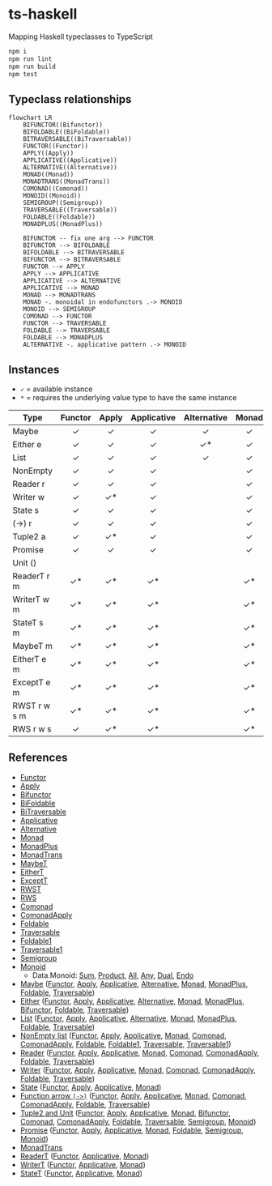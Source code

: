 # ts-haskell
Mapping Haskell typeclasses to TypeScript

```bash
npm i
npm run lint
npm run build
npm test
```

## Typeclass relationships

```mermaid
flowchart LR
    BIFUNCTOR((Bifunctor))
    BIFOLDABLE((BiFoldable))
    BITRAVERSABLE((BiTraversable))
    FUNCTOR((Functor))
    APPLY((Apply))
    APPLICATIVE((Applicative))
    ALTERNATIVE((Alternative))
    MONAD((Monad))
    MONADTRANS((MonadTrans))
    COMONAD((Comonad))
    MONOID((Monoid))
    SEMIGROUP((Semigroup))
    TRAVERSABLE((Traversable))
    FOLDABLE((Foldable))
    MONADPLUS((MonadPlus))

    BIFUNCTOR -- fix one arg --> FUNCTOR
    BIFUNCTOR --> BIFOLDABLE
    BIFOLDABLE --> BITRAVERSABLE
    BIFUNCTOR --> BITRAVERSABLE
    FUNCTOR --> APPLY
    APPLY --> APPLICATIVE
    APPLICATIVE --> ALTERNATIVE
    APPLICATIVE --> MONAD
    MONAD --> MONADTRANS
    MONAD -. monoidal in endofunctors .-> MONOID
    MONOID --> SEMIGROUP
    COMONAD --> FUNCTOR
    FUNCTOR --> TRAVERSABLE
    FOLDABLE --> TRAVERSABLE
    FOLDABLE --> MONADPLUS
    ALTERNATIVE -. applicative pattern .-> MONOID
```

## Instances

- `✓` = available instance
- `*` = requires the underlying value type to have the same instance

| Type       | Functor | Apply | Applicative | Alternative | Monad | MonadTrans | MonadPlus | Bifunctor | BiFoldable | BiTraversable | Comonad | ComonadApply | Foldable | Traversable | Semigroup | Monoid |
| ---------- | :-----: | :---: | :---------: | :---------: | :---: | :--------: | :-------: | :------: | :--------: | :------------: | :-----: | :----------: | :------: | :---------: | :-------: | :----: |
| Maybe      | ✓       | ✓     | ✓           | ✓           | ✓     |            | ✓         |          |            |                |         |              | ✓        | ✓           | ✓*        | ✓*  |
| Either e   | ✓       | ✓     | ✓           | ✓*          | ✓     |            | ✓*        | ✓        | ✓          | ✓              |         |              | ✓        | ✓           | ✓*        | ✓*  |
| List       | ✓       | ✓     | ✓           | ✓           | ✓     |            | ✓         |          |            |                |         |              | ✓        | ✓           | ✓         | ✓  |
| NonEmpty   | ✓       | ✓     | ✓           |             | ✓     |            |           |          |            |                | ✓       | ✓            | ✓        | ✓           | ✓         |  |
| Reader r   | ✓       | ✓     | ✓           |             | ✓     |            |           |          |            |                | ✓       | ✓            | ✓        | ✓           | ✓*        | ✓*  |
| Writer w   | ✓       | ✓*    | ✓           |             | ✓     |            |           |          |            |                | ✓       | ✓            | ✓        | ✓           | ✓*        | ✓*  |
| State s    | ✓       | ✓     | ✓           |             | ✓     |            |           |          |            |                |         |              |          |             |           |  |
| (->) r     | ✓       | ✓     | ✓           |             | ✓     |            |           |          |            |                | ✓       | ✓            | ✓        | ✓           | ✓*        | ✓*  |
| Tuple2 a   | ✓       | ✓*    | ✓           |             | ✓     |            |           | ✓        | ✓          | ✓              | ✓       | ✓            | ✓        | ✓           | ✓*        | ✓*  |
| Promise    | ✓       | ✓     | ✓           |             | ✓     |            |           |          |            |                |         |              | ✓        |             | ✓*        | ✓*  |
| Unit ()    |         |       |             |             |       |            |           |          |            |                |         |              |          |             | ✓         | ✓  |
| ReaderT r m| ✓*      | ✓*    | ✓*          |             | ✓*    |     ✓      |           |          |            |                |         |              |          |             |           |    |
| WriterT w m| ✓*      | ✓*    | ✓*          |             | ✓*    |     ✓      |           | ✓*       | ✓*         | ✓*             |         |              |          |             |           |    |
| StateT s m | ✓*      | ✓*    | ✓*          |             | ✓*    |     ✓      |           |          |            |                |         |              |          |             |           |    |
| MaybeT m   | ✓*      | ✓*    | ✓*          |             | ✓*    |     ✓      |           |          |            |                |         |              |          |             |           |    |
| EitherT e m| ✓*      | ✓*    | ✓*          |             | ✓*    |     ✓      |           | ✓*       | ✓*         | ✓*             |         |              |          |             |           |    |
| ExceptT e m| ✓*      | ✓*    | ✓*          |             | ✓*    |     ✓      |           |          |            |                |         |              |          |             |           |    |
| RWST r w s m| ✓*     | ✓*    | ✓*          |             | ✓*    |     ✓      |           |          |            |                |         |              |          |             |           |    |
| RWS r w s  | ✓       | ✓*    | ✓*          |             | ✓*    |            |           |          |            |                |         |              |          |             |           |    |

## References

- [Functor](src/ghc/base/functor.ts)
- [Apply](src/data/functor/apply.ts)
- [Bifunctor](src/data/bifunctor.ts)
- [BiFoldable](src/data/bifoldable.ts)
- [BiTraversable](src/data/bitraversable.ts)
- [Applicative](src/ghc/base/applicative.ts)
- [Alternative](src/control/alternative/alternative.ts)
- [Monad](src/ghc/base/monad/monad.ts)
- [MonadPlus](src/control/monad-plus/monad-plus.ts)
- [MonadTrans](src/control/monad/trans/monad-trans.ts)
- [MaybeT](src/control/monad/trans/maybe/monad.ts)
- [EitherT](src/control/monad/trans/either/monad.ts)
- [ExceptT](src/control/monad/trans/except/monad.ts)
- [RWST](src/control/monad/trans/rws/monad.ts)
- [RWS](src/control/rws/monad.ts)
- [Comonad](src/control/comonad.ts)
- [ComonadApply](src/control/comonad-apply.ts)
- [Foldable](src/data/foldable.ts)
- [Traversable](src/data/traversable.ts)
- [Foldable1](src/data/semigroup/foldable.ts)
- [Traversable1](src/data/semigroup/traversable.ts)
- [Semigroup](src/ghc/base/semigroup.ts)
- [Monoid](src/ghc/base/monoid.ts)
  - Data.Monoid: [Sum](src/data/monoid/sum.ts), [Product](src/data/monoid/product.ts), [All](src/data/monoid/all.ts), [Any](src/data/monoid/any.ts), [Dual](src/data/monoid/dual.ts), [Endo](src/data/monoid/endo.ts)
- [Maybe](src/ghc/base/maybe/maybe.ts) ([Functor](src/ghc/base/maybe/functor.ts), [Apply](src/ghc/base/maybe/apply.ts), [Applicative](src/ghc/base/maybe/applicative.ts), [Alternative](src/ghc/base/maybe/alternative.ts), [Monad](src/ghc/base/maybe/monad.ts), [MonadPlus](src/control/monad-plus/maybe.ts), [Foldable](src/ghc/base/maybe/foldable.ts), [Traversable](src/ghc/base/maybe/traversable.ts))
- [Either](src/data/either/either.ts) ([Functor](src/data/either/functor.ts), [Apply](src/data/either/apply.ts), [Applicative](src/data/either/applicative.ts), [Alternative](src/data/either/alternative.ts), [Monad](src/data/either/monad.ts), [MonadPlus](src/control/monad-plus/either.ts), [Bifunctor](src/data/either/bifunctor.ts), [Foldable](src/data/either/foldable.ts), [Traversable](src/data/either/traversable.ts))
- [List](src/ghc/base/list/list.ts) ([Functor](src/ghc/base/list/functor.ts), [Apply](src/ghc/base/list/apply.ts), [Applicative](src/ghc/base/list/applicative.ts), [Alternative](src/ghc/base/list/alternative.ts), [Monad](src/ghc/base/list/monad.ts), [MonadPlus](src/control/monad-plus/list.ts), [Foldable](src/ghc/base/list/foldable.ts), [Traversable](src/ghc/base/list/traversable.ts))
- [NonEmpty list](src/ghc/base/non-empty/list.ts) ([Functor](src/ghc/base/non-empty/functor.ts), [Apply](src/ghc/base/non-empty/apply.ts), [Applicative](src/ghc/base/non-empty/applicative.ts), [Monad](src/ghc/base/non-empty/monad.ts), [Comonad](src/ghc/base/non-empty/comonad.ts), [ComonadApply](src/ghc/base/non-empty/comonad-apply.ts), [Foldable](src/ghc/base/non-empty/foldable.ts), [Foldable1](src/ghc/base/non-empty/foldable1.ts), [Traversable](src/ghc/base/non-empty/traversable.ts), [Traversable1](src/ghc/base/non-empty/traversable1.ts))
- [Reader](src/control/reader/reader.ts) ([Functor](src/control/reader/functor.ts), [Apply](src/control/reader/apply.ts), [Applicative](src/control/reader/applicative.ts), [Monad](src/control/reader/monad.ts), [Comonad](src/control/reader/comonad.ts), [ComonadApply](src/control/reader/comonad-apply.ts), [Foldable](src/control/reader/foldable.ts), [Traversable](src/control/reader/traversable.ts))
- [Writer](src/control/writer/writer.ts) ([Functor](src/control/writer/functor.ts), [Apply](src/control/writer/apply.ts), [Applicative](src/control/writer/applicative.ts), [Monad](src/control/writer/monad.ts), [Comonad](src/control/writer/comonad.ts), [ComonadApply](src/control/writer/comonad-apply.ts), [Foldable](src/control/writer/foldable.ts), [Traversable](src/control/writer/traversable.ts))
- [State](src/control/state/state.ts) ([Functor](src/control/state/functor.ts), [Apply](src/control/state/apply.ts), [Applicative](src/control/state/applicative.ts), [Monad](src/control/state/monad.ts))
- [Function arrow `(->)`](src/ghc/prim/function-arrow/index.ts) ([Functor](src/ghc/base/function-arrow/functor.ts), [Apply](src/ghc/base/function-arrow/apply.ts), [Applicative](src/ghc/base/function-arrow/applicative.ts), [Monad](src/ghc/base/function-arrow/monad.ts), [Comonad](src/control/reader/comonad.ts), [ComonadApply](src/control/reader/comonad-apply.ts), [Foldable](src/control/reader/foldable.ts), [Traversable](src/control/reader/traversable.ts))
- [Tuple2 and Unit](src/ghc/base/tuple/tuple.ts) ([Functor](src/ghc/base/tuple/tuple2-functor.ts), [Apply](src/ghc/base/tuple/tuple2-apply.ts), [Applicative](src/ghc/base/tuple/tuple2-applicative.ts), [Monad](src/ghc/base/tuple/tuple2-monad.ts), [Bifunctor](src/ghc/base/tuple/tuple2-bifunctor.ts), [Comonad](src/ghc/base/tuple/tuple2-comonad.ts), [ComonadApply](src/ghc/base/tuple/tuple2-comonad-apply.ts), [Foldable](src/ghc/base/tuple/foldable.ts), [Traversable](src/ghc/base/tuple/tuple2-traversable.ts), [Semigroup](src/ghc/base/tuple/tuple2-semigroup.ts), [Monoid](src/ghc/base/tuple/tuple2-monoid.ts))
- [Promise](src/extra/promise/promise.ts) ([Functor](src/extra/promise/functor.ts), [Apply](src/extra/promise/apply.ts), [Applicative](src/extra/promise/applicative.ts), [Monad](src/extra/promise/monad.ts), [Foldable](src/extra/promise/foldable.ts), [Semigroup](src/extra/promise/semigroup.ts), [Monoid](src/extra/promise/monoid.ts))
- [MonadTrans](src/control/monad/trans/monad-trans.ts)
- [ReaderT](src/control/monad/trans/reader/reader-t.ts) ([Functor](src/control/monad/trans/reader/functor.ts), [Applicative](src/control/monad/trans/reader/applicative.ts), [Monad](src/control/monad/trans/reader/monad.ts))
- [WriterT](src/control/monad/trans/writer/writer-t.ts) ([Functor](src/control/monad/trans/writer/functor.ts), [Applicative](src/control/monad/trans/writer/applicative.ts), [Monad](src/control/monad/trans/writer/monad.ts))
- [StateT](src/control/monad/trans/state/state-t.ts) ([Functor](src/control/monad/trans/state/functor.ts), [Applicative](src/control/monad/trans/state/applicative.ts), [Monad](src/control/monad/trans/state/monad.ts))
